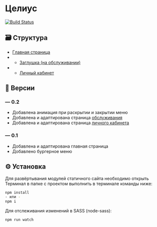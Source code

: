 # Целиус

[![Build Status](https://travis-ci.org/joemccann/dillinger.svg?branch=master)](https://github.com/flathead/Celius-Static)

## 🗃️ Структура
- [Главная страница](https://flathead.github.io/Celius-Static/)
- - [Заглушка (на обслуживании)](https://flathead.github.io/Celius-Static/maintenance)
- - [Личный кабинет](https://flathead.github.io/Celius-Static/account)

## 📲 Версии
### — 0.2
- Добавлена анимация при раскрытии и закрытии меню
- Добавлена и адаптирована страница [обслуживания](https://flathead.github.io/Celius-Static/maintenance)
- Добавлена и адаптирована страница [личного кабинета](https://flathead.github.io/Celius-Static/account)

### — 0.1
- Добавлена и адаптирована главная страница
- Добавлено бургерное меню

## ⚙️ Установка
Для развёртывания модулей статичного сайта необходимо открыть Терминал в папке с проектом выполнить в терминале команды ниже:

```sh
npm install
- или -
npm i
```

Для отслеживания изменений в SASS (node-sass):

```sh
npm run watch
```

